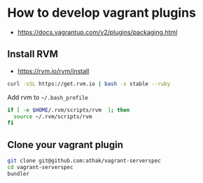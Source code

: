 # How to develop vagrant plugins

* https://docs.vagrantup.com/v2/plugins/packaging.html

## Install RVM

* https://rvm.io/rvm/install

```bash
curl -sSL https://get.rvm.io | bash -s stable --ruby
```

Add rvm to `~/.bash_profile`

```bash
if [ -e $HOME/.rvm/scripts/rvm  ]; then
  source ~/.rvm/scripts/rvm
fi
```

## Clone your vagrant plugin

```bash
git clone git@github.com:athak/vagrant-serverspec
cd vagrant-serverspec
bundler
```
